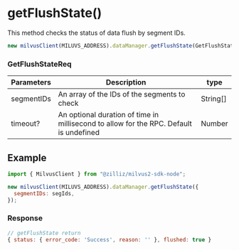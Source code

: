 # getFlushState()

This method checks the status of data flush by segment IDs.

```javascript
new milvusClient(MILUVS_ADDRESS).dataManager.getFlushState(GetFlushStateReq);
```

### GetFlushStateReq

| Parameters | Description                                                                            | type     |
| ---------- | -------------------------------------------------------------------------------------- | -------- |
| segmentIDs | An array of the IDs of the segments to check                                           | String[] |
| timeout?   | An optional duration of time in millisecond to allow for the RPC. Default is undefined | Number   |

## Example

```javascript
import { MilvusClient } from "@zilliz/milvus2-sdk-node";

new milvusClient(MILUVS_ADDRESS).dataManager.getFlushState({
  segmentIDs: segIds,
});
```

### Response

```javascript
// getFlushState return
{ status: { error_code: 'Success', reason: '' }, flushed: true }
```
